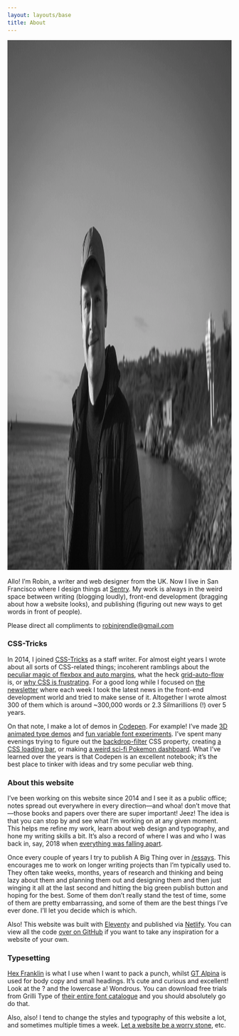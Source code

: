 ```yaml
---
layout: layouts/base
title: About
---
```


<img class="about-img" src="/images/me/robin-rendle-2.webp" alt="A photograph of me smiling at the camera, taken on a cold, sunny day on an outlook over the ocean. Plymouth, February 2022." width="2200" height="1188"/>

Allo! I’m Robin, a writer and web designer from the UK. Now I live in San Francisco where I design things at [Sentry](https://sentry.io). My work is always in the weird space between writing (blogging loudly), front-end development (bragging about how a website looks), and publishing (figuring out new ways to get words in front of people).

Please direct all compliments to robinjrendle@gmail.com

### CSS-Tricks

In 2014, I joined [CSS-Tricks](https://css-tricks.com/) as a staff writer. For almost eight years I wrote about all sorts of CSS-related things; incoherent ramblings about the [peculiar magic of flexbox and auto margins](https://css-tricks.com/the-peculiar-magic-of-flexbox-and-auto-margins/), what the heck [grid-auto-flow](https://css-tricks.com/grid-auto-flow-css-grid-flex-direction-flexbox/) is, or [why CSS is frustrating](https://css-tricks.com/why-is-css-frustrating/). For a good long while I focused on [the newsletter](https://css-tricks.com/newsletters/) where each week I took the latest news in the front-end development world and tried to make sense of it. Altogether I wrote almost 300 of them which is around ~300,000 words or 2.3 Silmarillions (!) over 5 years.

On that note, I make a lot of demos in [Codepen](https://codepen.io). For example! I’ve made [3D animated type demos](https://codepen.io/robinrendle/pen/mdMgVeM) and [fun variable font experiments](https://codepen.io/robinrendle/details/PomGKyG). I’ve spent many evenings trying to figure out the [backdrop-filter](https://codepen.io/robinrendle/pen/LmzLEL) CSS property, creating [a CSS loading bar](https://codepen.io/robinrendle/pen/wKqmbW), or making [a weird sci-fi Pokemon dashboard](https://codepen.io/robinrendle/pen/QBaLzv). What I’ve learned over the years is that Codepen is an excellent notebook; it’s the best place to tinker with ideas and try some peculiar web thing.

### About this website

I’ve been working on this website since 2014 and I see it as a public office; notes spread out everywhere in every direction—and whoa! don’t move that—those books and papers over there are super important! Jeez! The idea is that you can stop by and see what I’m working on at any given moment. This helps me refine my work, learn about web design and typography, and hone my writing skills a bit. It’s also a record of where I was and who I was back in, say, 2018 when [everything was falling apart](https://www.robinrendle.com/notes/potential-and-loss/).

Once every couple of years I try to publish A Big Thing over in [/essays](/essays). This encourages me to work on longer writing projects than I’m typically used to. They often take weeks, months, years of research and thinking and being lazy about them and planning them out and designing them and then just winging it all at the last second and hitting the big green publish button and hoping for the best. Some of them don’t really stand the test of time, some of them are pretty embarrassing, and some of them are the best things I’ve ever done. I’ll let you decide which is which.

Also! This website was built with [Eleventy](https://www.11ty.dev/) and published via [Netlify](https://netlify.com). You can view all the code [over on GitHub](https://github.com/robinrendle/robinrendle.com) if you want to take any inspiration for a website of your own.

### Typesetting

[Hex Franklin](https://www.futurefonts.xyz/hex/hex-franklin) is what I use when I want to pack a punch, whilst [GT Alpina](https://www.grillitype.com/typeface/gt-alpina) is used for body copy and small headings. It’s cute and curious and excellent! Look at the ? and the lowercase a! Wondrous. You can download free trials from Grilli Type of [their entire font catalogue](https://www.grillitype.com/free-trial-fonts) and you should absolutely go do that.

Also, also! I tend to change the styles and typography of this website a lot, and sometimes multiple times a week. [Let a website be a worry stone](https://ethanmarcotte.com/wrote/let-a-website-be-a-worry-stone/), etc.
